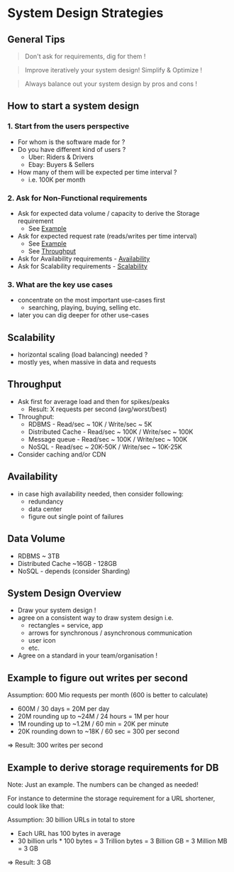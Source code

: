 # System Design Strategies

## General Tips

> Don't ask for requirements, dig for them !

> Improve iteratively your system design! Simplify & Optimize !

> Always balance out your system design by pros and cons !

## How to start a system design

### 1. Start from the users perspective

- For whom is the software made for ?
- Do you have different kind of users ?
    - Uber: Riders & Drivers
    - Ebay: Buyers & Sellers
- How many of them will be expected per time interval ?
    - i.e. 100K per month

### 2. Ask for Non-Functional requirements
- Ask for expected data volume / capacity to derive the Storage requirement
  - See [Example](#Example-to-derive-storage-requirements-for-DB)
- Ask for expected request rate (reads/writes per time interval)
  - See [Example](#Example-to-figure-out-writes-per-second)
  - See [Throughput](#Throughput)
- Ask for Availability requirements - [Availability](#Availability)
- Ask for Scalability requirements - [Scalability](#Scalability)

### 3. What are the key use cases
- concentrate on the most important use-cases first
  - searching, playing, buying, selling etc.
- later you can dig deeper for other use-cases

## Scalability

- horizontal scaling (load balancing) needed ?
- mostly yes, when massive in data and requests

## Throughput
- Ask first for average load and then for spikes/peaks
  - Result: X requests per second (avg/worst/best)
- Throughput:
    - RDBMS - Read/sec ~ 10K / Write/sec ~ 5K
    - Distributed Cache - Read/sec ~ 100K / Write/sec ~ 100K
    - Message queue - Read/sec ~ 100K / Write/sec ~ 100K
    - NoSQL - Read/sec ~ 20K-50K / Write/sec ~ 10K-25K
- Consider caching and/or CDN

## Availability

- in case high availability needed, then consider following:
    - redundancy
    - data center
    - figure out single point of failures

## Data Volume

- RDBMS ~ 3TB
- Distributed Cache ~16GB - 128GB
- NoSQL - depends (consider Sharding)

## System Design Overview

- Draw your system design !
- agree on a consistent way to draw system design i.e.
    - rectangles = service, app
    - arrows for synchronous / asynchronous communication
    - user icon
    - etc.
- Agree on a standard in your team/organisation !

## Example to figure out writes per second

Assumption: 600 Mio requests per month (600 is better to calculate)

- 600M / 30 days = 20M per day
- 20M rounding up to ~24M / 24 hours = 1M per hour
- 1M rounding up to ~1.2M / 60 min = 20K per minute
- 20K rounding down to ~18K / 60 sec = 300 per second

=> Result: 300 writes per second

## Example to derive storage requirements for DB

Note: Just an example. The numbers can be changed as needed!

For instance to determine the storage requirement for a URL shortener, could look like that:

Assumption: 30 billion URLs in total to store

- Each URL has 100 bytes in average
- 30 billion urls * 100 bytes = 3 Trillion bytes = 3 Billion GB = 3 Million MB = 3 GB


=> Result: 3 GB 
